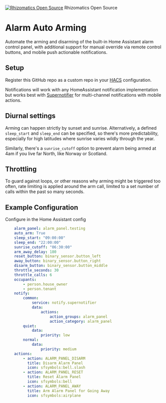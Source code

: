 [![Rhizomatics Open Source](https://avatars.githubusercontent.com/u/162821163?s=96&v=4)](https://github.com/rhizomatics) Rhizomatics Open Source



# Alarm Auto Arming

Automate the arming and disarming of the built-in Home Assistant alarm 
control panel, with additional support for manual override via remote
control buttons, and mobile push actionable notifications.


## Setup

Register this GitHub repo as a custom repo 
in your [HACS]( https://hacs.xyz) configuration. 

Notifications will work with any HomeAssistant notification implementation
but works best with [Supernotifier](https://jeyrb.github.io/hass_supernotify/) for multi-channel notifications with mobile actions.

## Diurnal settings

Arming can happen strictly by sunset and sunrise. 
Alternatively, a defined `sleep_start` and `sleep_end` can be specified, so there's more
predictability, especially for high latitudes where sunrise varies wildly through the year.

Similarly, there's a `sunrise_cutoff` option to prevent alarm being armed at 
4am if you live far North, like Norway or Scotland.

## Throttling

To guard against loops, or other reasons why arming might be triggered too often,
rate limiting is applied around the arm call, limited to a set number of calls within
the past so many seconds. 

## Example Configuration
Configure in the Home Assistant config

```yaml
    alarm_panel: alarm_panel.testing
    auto_arm: True
    sleep_start: "09:00:00"
    sleep_end: "22:00:00"
    sunrise_cutoff: "06:30:00"
    arm_away_delay: 180
    reset_button: binary_sensor.button_left
    away_button: binary_sensor.button_right
    disarm_button: binary_sensor.button_middle
    throttle_seconds: 30
    throttle_calls: 6
    occupants: 
        - person.house_owner
        - person.tenant
    notify:
        common:
            service: notify.supernotifier
            data: 
                actions: 
                    action_groups: alarm_panel
                    action_category: alarm_panel
        quiet: 
            data: 
                priority: low
        normal:
            data:
                priority: medium
    actions:
        - action: ALARM_PANEL_DISARM
          title: Disarm Alarm Panel
          icon: sfsymbols:bell.slash
        - action: ALARM_PANEL_RESET
          title: Reset Alarm Panel
          icon: sfsymbols:bell
        - action: ALARM_PANEL_AWAY
          title: Arm Alarm Panel for Going Away
          icon: sfsymbols:airplane

```

